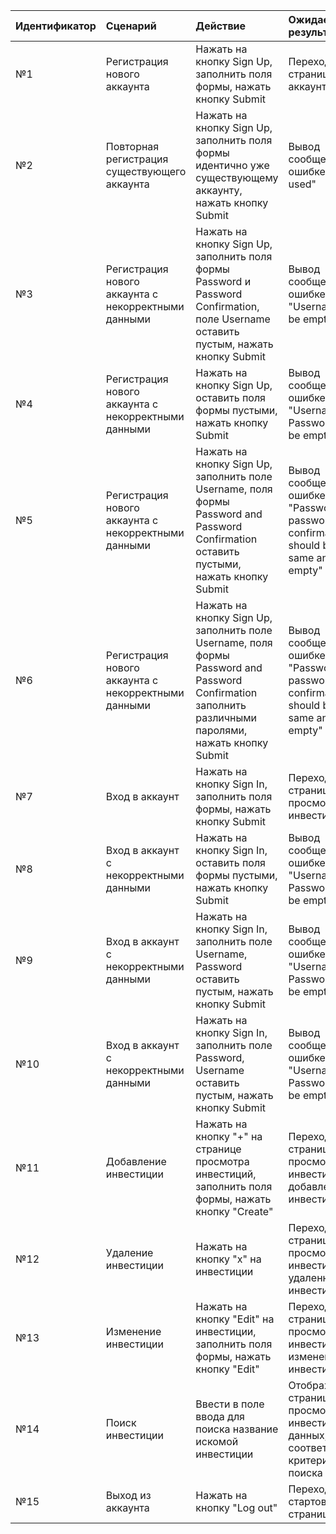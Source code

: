 |Идентификатор|Сценарий|Действие|Ожидаемый результат|Фактический результат| Оценка|
|:---|:---|:---|:---|:---|:---|
|№1|Регистрация нового аккаунта| Нажать на кнопку Sign Up, заполнить поля формы, нажать кнопку Submit| Переход на страницу входа в аккаунт|Переход на страницу входа в аккаунт|Прошел|
|№2|Повторная регистрация существующего аккаунта| Нажать на кнопку Sign Up, заполнить поля формы идентично уже существующему аккаунту, нажать кнопку Submit| Вывод сообщения об ошибке "Login is used"|Вывод сообщения об ошибке "Login is used"|Прошел|
|№3|Регистрация нового аккаунта с некорректными данными| Нажать на кнопку Sign Up, заполнить поля формы Password и Password Confirmation, поле Username оставить пустым, нажать кнопку Submit| Вывод сообщения об ошибке "Username cannot be empty"|Вывод сообщения об ошибке "Username cannot be empty"|Прошел|
|№4|Регистрация нового аккаунта с некорректными данными| Нажать на кнопку Sign Up, оставить поля формы пустыми, нажать кнопку Submit| Вывод сообщения об ошибке "Username and Password cannot be empty"|Вывод сообщения об ошибке "Username  cannot be empty"|Не прошел|
|№5|Регистрация нового аккаунта с некорректными данными| Нажать на кнопку Sign Up, заполнить поле Username, поля формы Password and Password Confirmation оставить пустыми, нажать кнопку Submit| Вывод сообщения об ошибке "Password and password confirmation should be the same and not empty"|Вывод сообщения об ошибке "Password and password confirmation should be the same and not empty"|Прошел|
|№6|Регистрация нового аккаунта с некорректными данными| Нажать на кнопку Sign Up, заполнить поле Username, поля формы Password and Password Confirmation заполнить различными паролями, нажать кнопку Submit| Вывод сообщения об ошибке "Password and password confirmation should be the same and not empty"|Вывод сообщения об ошибке "Password and password confirmation should be the same "|Не прошел|
|№7|Вход в аккаунт|Нажать на кнопку Sign In, заполнить поля формы, нажать кнопку Submit|Переход на страницу просмотра инвестиций |Переход на страницу просмотра инвестиций|Прошел|
|№8|Вход в аккаунт с некорректными данными|Нажать на кнопку Sign In, оставить поля формы пустыми, нажать кнопку Submit|Вывод сообщения об ошибке "Username and Password cannot be empty"|Вывод сообщения об ошибке "Username and Password cannot be empty"|Прошел|
|№9|Вход в аккаунт с некорректными данными|Нажать на кнопку Sign In, заполнить поле Username, Password оставить пустым, нажать кнопку Submit|Вывод сообщения об ошибке "Username and Password cannot be empty"|Вывод сообщения об ошибке "Username and Password cannot be empty"|Прошел|
|№10|Вход в аккаунт с некорректными данными|Нажать на кнопку Sign In, заполнить поле Password, Username оставить пустым, нажать кнопку Submit|Вывод сообщения об ошибке "Username and Password cannot be empty"|Вывод сообщения об ошибке "Username and Password cannot be empty"|Прошел|
|№11|Добавление инвестиции| Нажать на кнопку "+" на странице просмотра инвестиций, заполнить поля формы, нажать кнопку "Create"|Переход на страницу просмотра инвестиций с добавленной инвестицией|Переход на страницу просмотра инвестиций с добавленной инвестицией|Прошел|
|№12|Удаление инвестиции| Нажать на кнопку "x" на инвестиции|Переход на страницу просмотра инвестиций без удаленной инвестиции|Переход на страницу просмотра инвестиций без удаленной инвестиции|Прошел|
|№13|Изменение инвестиции| Нажать на кнопку "Edit" на инвестиции, заполнить поля формы, нажать кнопку "Edit"|Переход на страницу просмотра инвестиций с измененной инвестицией|Переход на страницу просмотра инвестиций с измененной инвестицией|Прошел|
|№14|Поиск инвестиции| Ввести в поле ввода для поиска название искомой инвестиции|Отображение на странице просмотра инвестиций данных, соответствующих критериям поиска|Отображение на странице просмотра инвестиций данных, соответствующих критериям поиска|Прошел|
|№15|Выход из аккаунта| Нажать на кнопку "Log out"|Переход на стартовую страницу|Переход на стартовую страницу|Прошел|
